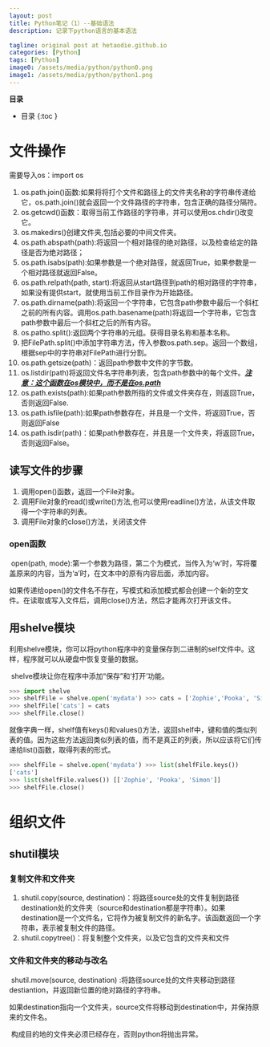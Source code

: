 ```yaml
---
layout: post
title: Python笔记（1）--基础语法
description: 记录下python语言的基本语法

tagline: original post at hetaodie.github.io
categories: [Python]
tags: [Python]
image0: /assets/media/python/python0.png
image1: /assets/media/python/python1.png
---
```


**目录**
* 目录
 {:toc  }
# 文件操作

需要导入os：import os

1. os.path.join()函数:如果将将打个文件和路径上的文件夹名称的字符串传递给它，os.path.join()就会返回一个文件路径的字符串，包含正确的路径分隔符。
2. os.getcwd()函数：取得当前工作路径的字符串，并可以使用os.chdir()改变它。
3. os.makedirs()创建文件夹,包括必要的中间文件夹。
4. os.path.abspath(path):将返回一个相对路径的绝对路径，以及检查给定的路径是否为绝对路径；
5. os.path.isabs(path):如果参数是一个绝对路径，就返回True，如果参数是一个相对路径就返回False。
6. os.path.relpath(path, start):将返回从start路径到path的相对路径的字符串，如果没有提供start，就使用当前工作目录作为开始路径。
7. os.path.dirname(path):将返回一个字符串，它包含path参数中最后一个斜杠之前的所有内容。调用os.path.basename(path)将返回一个字符串，它包含path参数中最后一个斜杠之后的所有内容。
8. os.patho.split():返回两个字符串的元组。获得目录名称和基本名称。
9. 把FilePath.split()中添加字符串方法，传入参数os.path.sep。返回一个数组，根据sep中的字符串对FilePath进行分割。
10. os.path.getsize(path)：返回path参数中文件的字节数。
11. os.listdir(path)将返回文件名字符串列表，包含path参数中的每个文件。***<u>注意：这个函数在os模块中，而不是在os.path</u>***
12. os.path.exists(path):如果path参数所指的文件或文件夹存在，则返回True，否则返回False.
13. os.path.isfile(path):如果path参数存在，并且是一个文件，将返回True，否则返回False
14. os.path.isdir(path)：如果path参数存在，并且是一个文件夹，将返回True，否则返回False。

## 读写文件的步骤

1. 调用open()函数，返回一个File对象。
2. 调用File对象的read()或write()方法,也可以使用readline()方法，从该文件取得一个字符串的列表。
3. 调用File对象的close()方法，关闭该文件

### open函数

​	open(path, mode):第一个参数为路径，第二个为模式，当传入为‘w’时，写将覆盖原来的内容，当为‘a’时，在文本中的原有内容后面，添加内容。

​	如果传递给open()的文件名不存在，写模式和添加模式都会创建一个新的空文件。在读取或写入文件后，调用close()方法，然后才能再次打开该文件。



## 用shelve模块

​	利用shelve模块，你可以将python程序中的变量保存到二进制的self文件中。这样，程序就可以从硬盘中恢复变量的数据。

​	shelve模块让你在程序中添加“保存”和‘打开’功能。

```python
>>> import shelve
>>> shelfFile = shelve.open('mydata') >>> cats = ['Zophie','Pooka', 'Simon'] 
>>> shelfFile['cats'] = cats
>>> shelfFile.close()
```

​	就像字典一样，shelf值有keys()和values()方法，返回shelf中，键和值的类似列表的值。因为这些方法返回类似列表的值，而不是真正的列表，所以应该将它们传递给list()函数，取得列表的形式。



```python
>>> shelfFile = shelve.open('mydata') >>> list(shelfFile.keys())
['cats']
>>> list(shelfFile.values()) [['Zophie', 'Pooka', 'Simon']]
>>> shelfFile.close()
```





# 组织文件

## shutil模块

### 复制文件和文件夹

1. shutil.copy(source, destination)：将路径source处的文件复制到路径destination处的文件夹（source和destination都是字符串）。如果destination是一个文件名，它将作为被复制文件的新名字。该函数返回一个字符串，表示被复制文件的路径。
2. shutil.copytree()：将复制整个文件夹，以及它包含的文件夹和文件

### 文件和文件夹的移动与改名

​	shutil.move(source, destination) :将路径source处的文件夹移动到路径destiantion，并返回新位置的绝对路径的字符串。

​	如果destination指向一个文件夹，source文件将移动到destination中，并保持原来的文件名。

​	构成目的地的文件夹必须已经存在，否则python将抛出异常。










​			
​		
​	
